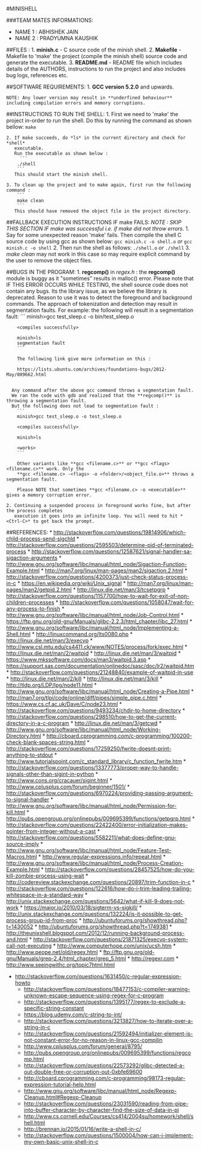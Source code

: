 #MINISHELL

###TEAM MATES INFORMATIONS:
* NAME 1 : ABHISHEK JAIN
* NAME 2 : PRADYUMNA KAUSHIK

##FILES :
	1. **minish.c** - C source code of the minish shell.
	2. **Makefile** - Makefile to 'make' the project (compile the minish shell) source code and generate the executable.
	3. **README.md** - README file which includes details of the AUTHORS, instructions to run
		    the project and also includes bug logs, references etc.

##SOFTWARE REQUIREMENTS:
	1. **GCC version 5.2.0** and upwards.

	NOTE: Any lower version may result in **underfined behaviour** including compilation errors and memory corruptions.

##INSTRUCTIONS TO RUN THE SHELL:
	1. First we need to 'make' the project in-order to run the shell.
	   Do this by running the command as shown bellow:
		 ```
		 make
		 ```

	2. If make succeeds, do *ls* in the current directory and check for *shell*
	   executable.
	   Run the executable as shown below :
		 ```
		./shell
		```
	   This should start the minish shell.

	3. To clean up the project and to make again, first run the following command :
		```
		make clean
		```
	   This should have removed the object file in the project directory.

##FALLBACK EXECUTION INSTRUCTIONS IF make FAILS:
	*NOTE : SKIP THIS SECTION IF make was successful i.e. if make did not throw errors.*
	1. Say for some unexpected reason 'make' fails. Then compile the shell C source
	   code by using gcc as shown below:
		```
		gcc minish.c -o shell.o
		```
		*or*
		```
		gcc minish.c -o shell
		```
	2. Then run the shell as follows:
		```
		./shell.o
		```
		*or*
		```
		./shell
		```
	3. *make clean* may not work in this case so may require explicit command by
	    the user to remove the object files.

##BUGS IN THE PROGRAM:
	1. **regcomp()** in *regex.h* : the **regcomp()** module is buggy as it "sometimes" results in
	   malloc() error.
	   Please note that IF THIS ERROR OCCURS WHILE TESTING, the shell source code does
	   not contain any bugs. Its the library issue, as we believe the library is deprecated.
	   Reason to use it was to detect the foreground and background commands. The approach of tokenization
	   and detection may result in segmentation faults.
	   For example: the following will result in a segmentation fault:
		```
		minish>gcc test_sleep.c -o bin/test_sleep.o

 		<compiles successfully>

		minish>ls
		segmentation fault
		```

		The following link give more information on this :

		https://lists.ubuntu.com/archives/foundations-bugs/2012-May/089662.html


	  Any command after the above gcc command throws a segmentation fault.
	  We ran the code with gdb and realized that the **regcomp()** is throwing a segmentation fault.
	  But the following does not lead to segmentation fault :
		```
		minish>gcc test_sleep.o -o test_sleep.o

		<compiles successfully>

		minish>ls

		<works>
		```

		Other variants like **gcc <filename.c>** or **gcc <flags> <filename.c>** work. Only the
		**gcc <filename.c> -<flags> -o <folder>/<object_file.o>** throws a segmentation fault.

		Please NOTE that sometimes **gcc <filename.c> -o <executable>** gives a memory corruption error.

	2. Continuing a suspended process in foreground works fine, but after the process completes
	   execution it goes into an infinite loop. You will need to hit *<Ctrl-C>* to get back the prompt.

##REFERENCES:
	* http://stackoverflow.com/questions/19814906/which-child-process-send-sigchld
	* http://stackoverflow.com/questions/2595503/determine-pid-of-terminated-process
	* http://stackoverflow.com/questions/12587621/signal-handler-sa-sigaction-arguments
	* http://www.gnu.org/software/libc/manual/html_node/Sigaction-Function-Example.html
	* http://man7.org/linux/man-pages/man2/sigaction.2.html
	* http://stackoverflow.com/questions/4200373/just-check-status-process-in-c
	* https://en.wikipedia.org/wiki/Unix_signal
	* http://man7.org/linux/man-pages/man2/getpid.2.html
	* http://linux.die.net/man/3/tcsetpgrp
	* http://stackoverflow.com/questions/1157700/how-to-wait-for-exit-of-non-children-processes
	* http://stackoverflow.com/questions/1058047/wait-for-any-process-to-finish
	* http://www.gnu.org/software/libc/manual/html_node/Job-Control.html
	* https://ftp.gnu.org/old-gnu/Manuals/glibc-2.2.3/html_chapter/libc_27.html
	* http://www.gnu.org/software/libc/manual/html_node/Implementing-a-Shell.html
	* http://linuxcommand.org/lts0080.php
	* http://linux.die.net/man/3/execvp
	* http://www.csl.mtu.edu/cs4411.ck/www/NOTES/process/fork/exec.html
	* http://linux.die.net/man/2/waitpid
	* http://linux.die.net/man/3/waitpid
	* https://www.mkssoftware.com/docs/man3/waitpid.3.asp
	* https://support.sas.com/documentation/onlinedoc/sasc/doc/lr2/waitpid.htm
	* http://stackoverflow.com/questions/21248840/example-of-waitpid-in-use
	* http://linux.die.net/man/2/kill
	* http://linux.die.net/man/3/kill
	* http://tldp.org/LDP/lpg/node11.html
	* http://www.gnu.org/software/libc/manual/html_node/Creating-a-Pipe.html
	* http://man7.org/tlpi/code/online/diff/pipes/simple_pipe.c.html
	* https://www.cs.cf.ac.uk/Dave/C/node23.html
	* http://stackoverflow.com/questions/9493234/chdir-to-home-directory
	* http://stackoverflow.com/questions/298510/how-to-get-the-current-directory-in-a-c-program
	* http://linux.die.net/man/3/getcwd
	* http://www.gnu.org/software/libc/manual/html_node/Working-Directory.html
	* http://cboard.cprogramming.com/c-programming/100200-check-blank-spaces-string.html
	* http://stackoverflow.com/questions/17259250/fwrite-doesnt-print-anything-to-stdout
	* http://www.tutorialspoint.com/c_standard_library/c_function_fwrite.htm
	* http://stackoverflow.com/questions/13377773/proper-way-to-handle-signals-other-than-sigint-in-python
	* http://www.cons.org/cracauer/sigint.html
	* http://www.cplusplus.com/forum/beginner/1501/
	* http://stackoverflow.com/questions/6970224/providing-passing-argument-to-signal-handler
	* http://www.gnu.org/software/libc/manual/html_node/Permission-for-kill.html
	* http://pubs.opengroup.org/onlinepubs/009695399/functions/getpgrp.html
	* http://stackoverflow.com/questions/22422400/error-initialization-makes-pointer-from-integer-without-a-cast
	* http://stackoverflow.com/questions/5582211/what-does-define-gnu-source-imply
	* http://www.gnu.org/software/libc/manual/html_node/Feature-Test-Macros.html
	* http://www.regular-expressions.info/repeat.html
	* http://www.gnu.org/software/libc/manual/html_node/Process-Creation-Example.html
	* http://stackoverflow.com/questions/28457525/how-do-you-kill-zombie-process-using-wait
	* http://codereview.stackexchange.com/questions/20897/trim-function-in-c
	* http://stackoverflow.com/questions/122616/how-do-i-trim-leading-trailing-whitespace-in-a-standard-way
	* http://unix.stackexchange.com/questions/5642/what-if-kill-9-does-not-work
	* https://major.io/2010/03/18/sigterm-vs-sigkill/
	* http://unix.stackexchange.com/questions/132224/is-it-possible-to-get-process-group-id-from-proc
	* http://ubuntuforums.org/showthread.php?t=1430052
	* http://ubuntuforums.org/showthread.php?t=1749381
	* http://theunixshell.blogspot.com/2012/12/running-background-process-and.html
	* http://stackoverflow.com/questions/21871325/execvp-system-call-not-executing
	* http://www.computerhope.com/unix/ucsh.htm
	* http://www.peope.net/old/regex.html
	* ftp://ftp.gnu.org/old-gnu/Manuals/grep-2.4/html_chapter/grep_5.html
	* http://regexr.com
	* http://www.seeingwithc.org/topic7html.html
  * http://stackoverflow.com/questions/1631450/c-regular-expression-howto
	* http://stackoverflow.com/questions/18477153/c-compiler-warning-unknown-escape-sequence-using-regex-for-c-program
	* http://stackoverflow.com/questions/1395177/regex-to-exclude-a-specific-string-constant
	* https://blog.udemy.com/c-string-to-int/
	* http://stackoverflow.com/questions/3213827/how-to-iterate-over-a-string-in-c
	* http://stackoverflow.com/questions/21592494/initializer-element-is-not-constant-error-for-no-reason-in-linux-gcc-compilin
	* http://www.cplusplus.com/forum/general/8795/
	* http://pubs.opengroup.org/onlinepubs/009695399/functions/regcomp.html
	* http://stackoverflow.com/questions/22573292/glibc-detected-a-out-double-free-or-corruption-out-0xbfe69600
	* http://cboard.cprogramming.com/c-programming/98173-regular-expression-tutorial-help.html
	* http://www.gnu.org/software/libc/manual/html_node/Regexp-Cleanup.html#Regexp-Cleanup
	* http://stackoverflow.com/questions/23031590/reading-from-pipe-into-buffer-character-by-character-find-the-size-of-data-in-pi
	* http://www.cs.cornell.edu/Courses/cs414/2004su/homework/shell/shell.html
	* http://brennan.io/2015/01/16/write-a-shell-in-c/
	* http://stackoverflow.com/questions/1500004/how-can-i-implement-my-own-basic-unix-shell-in-c
